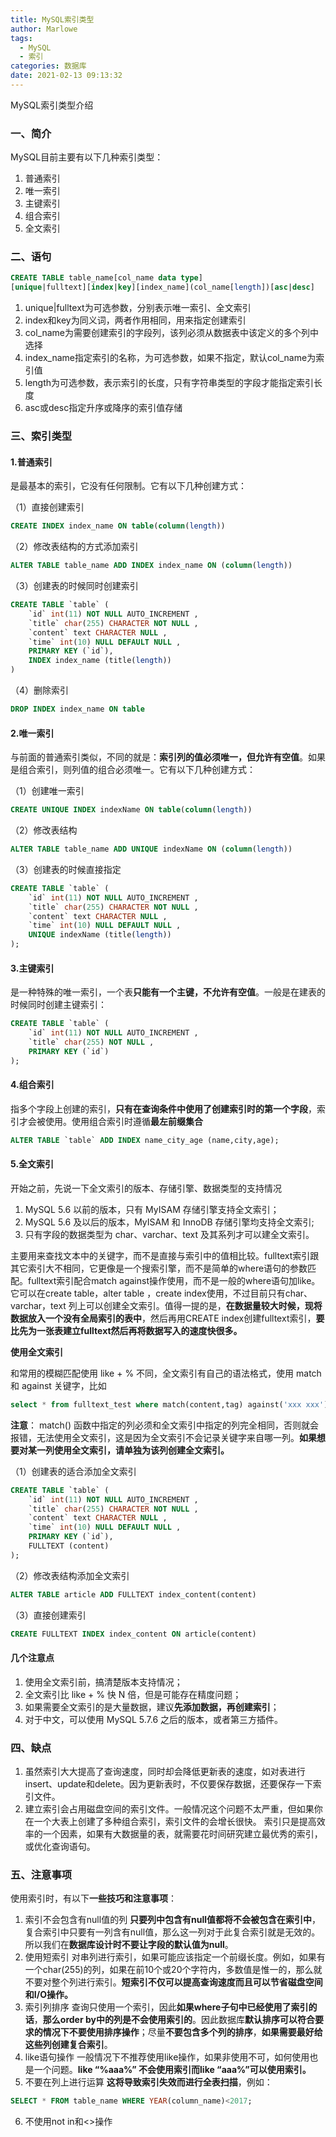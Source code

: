 ```yaml
---
title: MySQL索引类型
author: Marlowe
tags:
  - MySQL
  - 索引
categories: 数据库
date: 2021-02-13 09:13:32
---
```


MySQL索引类型介绍

<!--more-->

### 一、简介

MySQL目前主要有以下几种索引类型：

1. 普通索引
2. 唯一索引
3. 主键索引
4. 组合索引
5. 全文索引

### 二、语句

```sql
CREATE TABLE table_name[col_name data type]
[unique|fulltext][index|key][index_name](col_name[length])[asc|desc]
```

1. unique|fulltext为可选参数，分别表示唯一索引、全文索引
2. index和key为同义词，两者作用相同，用来指定创建索引
3. col_name为需要创建索引的字段列，该列必须从数据表中该定义的多个列中选择
4. index_name指定索引的名称，为可选参数，如果不指定，默认col_name为索引值
5. length为可选参数，表示索引的长度，只有字符串类型的字段才能指定索引长度
6. asc或desc指定升序或降序的索引值存储

### 三、索引类型

#### 1.普通索引

是最基本的索引，它没有任何限制。它有以下几种创建方式：

（1）直接创建索引

```sql
CREATE INDEX index_name ON table(column(length))
```

（2）修改表结构的方式添加索引

```sql
ALTER TABLE table_name ADD INDEX index_name ON (column(length))
```

（3）创建表的时候同时创建索引

```sql
CREATE TABLE `table` (
    `id` int(11) NOT NULL AUTO_INCREMENT ,
    `title` char(255) CHARACTER NOT NULL ,
    `content` text CHARACTER NULL ,
    `time` int(10) NULL DEFAULT NULL ,
    PRIMARY KEY (`id`),
    INDEX index_name (title(length))
)
```

（4）删除索引

```sql
DROP INDEX index_name ON table
```

#### 2.唯一索引

与前面的普通索引类似，不同的就是：**索引列的值必须唯一，但允许有空值**。如果是组合索引，则列值的组合必须唯一。它有以下几种创建方式：

（1）创建唯一索引

```sql
CREATE UNIQUE INDEX indexName ON table(column(length))
```

（2）修改表结构

```sql
ALTER TABLE table_name ADD UNIQUE indexName ON (column(length))
```

（3）创建表的时候直接指定

```sql
CREATE TABLE `table` (
    `id` int(11) NOT NULL AUTO_INCREMENT ,
    `title` char(255) CHARACTER NOT NULL ,
    `content` text CHARACTER NULL ,
    `time` int(10) NULL DEFAULT NULL ,
    UNIQUE indexName (title(length))
);
```

#### 3.主键索引
是一种特殊的唯一索引，一个表**只能有一个主键，不允许有空值**。一般是在建表的时候同时创建主键索引：

```sql
CREATE TABLE `table` (
    `id` int(11) NOT NULL AUTO_INCREMENT ,
    `title` char(255) NOT NULL ,
    PRIMARY KEY (`id`)
);
```

#### 4.组合索引
指多个字段上创建的索引，**只有在查询条件中使用了创建索引时的第一个字段**，索引才会被使用。使用组合索引时遵循**最左前缀集合**

```sql
ALTER TABLE `table` ADD INDEX name_city_age (name,city,age); 
```

#### 5.全文索引

开始之前，先说一下全文索引的版本、存储引擎、数据类型的支持情况

1. MySQL 5.6 以前的版本，只有 MyISAM 存储引擎支持全文索引；
2. MySQL 5.6 及以后的版本，MyISAM 和 InnoDB 存储引擎均支持全文索引;
3. 只有字段的数据类型为 char、varchar、text 及其系列才可以建全文索引。


主要用来查找文本中的关键字，而不是直接与索引中的值相比较。fulltext索引跟其它索引大不相同，它更像是一个搜索引擎，而不是简单的where语句的参数匹配。fulltext索引配合match against操作使用，而不是一般的where语句加like。它可以在create table，alter table ，create index使用，不过目前只有char、varchar，text 列上可以创建全文索引。值得一提的是，**在数据量较大时候，现将数据放入一个没有全局索引的表中**，然后再用CREATE index创建fulltext索引，**要比先为一张表建立fulltext然后再将数据写入的速度快很多。**

**使用全文索引**

和常用的模糊匹配使用 like + % 不同，全文索引有自己的语法格式，使用 match 和 against 关键字，比如

```sql
select * from fulltext_test where match(content,tag) against('xxx xxx');
```

**注意**： match() 函数中指定的列必须和全文索引中指定的列完全相同，否则就会报错，无法使用全文索引，这是因为全文索引不会记录关键字来自哪一列。**如果想要对某一列使用全文索引，请单独为该列创建全文索引。**

（1）创建表的适合添加全文索引

```sql
CREATE TABLE `table` (
    `id` int(11) NOT NULL AUTO_INCREMENT ,
    `title` char(255) CHARACTER NOT NULL ,
    `content` text CHARACTER NULL ,
    `time` int(10) NULL DEFAULT NULL ,
    PRIMARY KEY (`id`),
    FULLTEXT (content)
);
```

（2）修改表结构添加全文索引

```sql
ALTER TABLE article ADD FULLTEXT index_content(content)
```

（3）直接创建索引

```sql
CREATE FULLTEXT INDEX index_content ON article(content)
```

#### 几个注意点

1. 使用全文索引前，搞清楚版本支持情况；
2. 全文索引比 like + % 快 N 倍，但是可能存在精度问题；
3. 如果需要全文索引的是大量数据，建议**先添加数据，再创建索引**；
4. 对于中文，可以使用 MySQL 5.7.6 之后的版本，或者第三方插件。


### 四、缺点

1. 虽然索引大大提高了查询速度，同时却会降低更新表的速度，如对表进行insert、update和delete。因为更新表时，不仅要保存数据，还要保存一下索引文件。
2. 建立索引会占用磁盘空间的索引文件。一般情况这个问题不太严重，但如果你在一个大表上创建了多种组合索引，索引文件的会增长很快。
索引只是提高效率的一个因素，如果有大数据量的表，就需要花时间研究建立最优秀的索引，或优化查询语句。

### 五、注意事项

使用索引时，有以下**一些技巧和注意事项**：

1. 索引不会包含有null值的列
**只要列中包含有null值都将不会被包含在索引中**，复合索引中只要有一列含有null值，那么这一列对于此复合索引就是无效的。所以我们在**数据库设计时不要让字段的默认值为null**。
2. 使用短索引
对串列进行索引，如果可能应该指定一个前缀长度。例如，如果有一个char(255)的列，如果在前10个或20个字符内，多数值是惟一的，那么就不要对整个列进行索引。**短索引不仅可以提高查询速度而且可以节省磁盘空间和I/O操作。**
3. 索引列排序
查询只使用一个索引，因此**如果where子句中已经使用了索引的话**，**那么order by中的列是不会使用索引的**。因此数据库**默认排序可以符合要求的情况下不要使用排序操作**；尽量**不要包含多个列的排序**，**如果需要最好给这些列创建复合索引**。
4. like语句操作
一般情况下不推荐使用like操作，如果非使用不可，如何使用也是一个问题。**like “%aaa%” 不会使用索引而like “aaa%”可以使用索引。**
5. 不要在列上进行运算
**这将导致索引失效而进行全表扫描**，例如：

```sql
SELECT * FROM table_name WHERE YEAR(column_name)<2017;
```
6. 不使用not in和<>操作